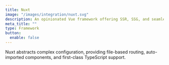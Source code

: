 ```yaml
---
title: Nuxt
image: "/images/integration/nuxt.svg"
description: An opinionated Vue framework offering SSR, SSG, and seamless developer experience.
meta_title: ""
type: Framework
button:
  enable: false
---
```


Nuxt abstracts complex configuration, providing file-based routing, auto-imported components, and first-class TypeScript support.
